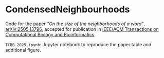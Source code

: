 # CondensedNeighbourhoods

Code for the paper *"On the size of the neighborhoods of a word"*, <a href="https://arxiv.org/abs/2505.13796">arXiv:2505.13796</a>, accepted for publication in <a href="https://ieeexplore.ieee.org/xpl/RecentIssue.jsp?punumber=8857">IEEE/ACM Transactions on Computational Biology and Bioinformatics</a>.

`TCBB_2025.ipynb`: Jupyter notebook to reproduce the paper table and additional figure.
